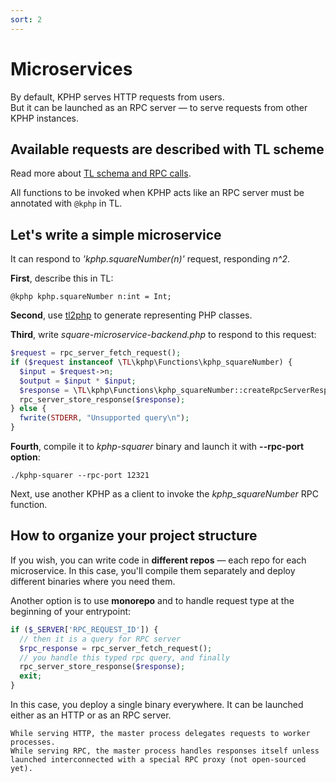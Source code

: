 ```yaml
---
sort: 2
---
```


# Microservices

By default, KPHP serves HTTP requests from users.  
But it can be launched as an RPC server — to serve requests from other KPHP instances.


## Available requests are described with TL scheme

Read more about [TL schema and RPC calls](../../kphp-client/tl-schema-and-rpc).

All functions to be invoked when KPHP acts like an RPC server must be annotated with `@kphp` in TL.


## Let's write a simple microservice

It can respond to *'kphp.squareNumber(n)'* request, responding *n^2*.

**First**, describe this in TL:
```
@kphp kphp.squareNumber n:int = Int;
```

**Second**, use [tl2php](../../kphp-client/tl-schema-and-rpc/tl2php.md) to generate representing PHP classes.

**Third**, write *square-microservice-backend.php* to respond to this request:
```php
$request = rpc_server_fetch_request();
if ($request instanceof \TL\kphp\Functions\kphp_squareNumber) {
  $input = $request->n;
  $output = $input * $input;
  $response = \TL\kphp\Functions\kphp_squareNumber::createRpcServerResponse($output);
  rpc_server_store_response($response);
} else {
  fwrite(STDERR, "Unsupported query\n");
}
```

**Fourth**, compile it to *kphp-squarer* binary and launch it with **--rpc-port option**:
```
./kphp-squarer --rpc-port 12321
```

Next, use another KPHP as a client to invoke the *kphp_squareNumber* RPC function.


## How to organize your project structure

If you wish, you can write code in **different repos** — each repo for each microservice. 
In this case, you'll compile them separately and deploy different binaries where you need them.

Another option is to use **monorepo** and to handle request type at the beginning of your entrypoint:
```php
if ($_SERVER['RPC_REQUEST_ID']) {
  // then it is a query for RPC server
  $rpc_response = rpc_server_fetch_request(); 
  // you handle this typed rpc query, and finally
  rpc_server_store_response($response);
  exit;
}
```
In this case, you deploy a single binary everywhere. It can be launched either as an HTTP or as an RPC server.

```danger
While serving HTTP, the master process delegates requests to worker processes.  
While serving RPC, the master process handles responses itself unless launched interconnected with a special RPC proxy (not open-sourced yet).
```
